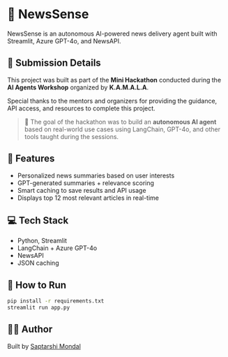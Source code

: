 # 📰 NewsSense

NewsSense is an autonomous AI-powered news delivery agent built with Streamlit, Azure GPT-4o, and NewsAPI.

## 🏁 Submission Details

This project was built as part of the **Mini Hackathon** conducted during the  
**AI Agents Workshop** organized by **K.A.M.A.L.A**.

Special thanks to the mentors and organizers for providing the guidance, API access, and resources to complete this project.

> 🧠 The goal of the hackathon was to build an **autonomous AI agent** based on real-world use cases using LangChain, GPT-4o, and other tools taught during the sessions.

## 🔧 Features
- Personalized news summaries based on user interests
- GPT-generated summaries + relevance scoring
- Smart caching to save results and API usage
- Displays top 12 most relevant articles in real-time

## 💻 Tech Stack
- Python, Streamlit
- LangChain + Azure GPT-4o
- NewsAPI
- JSON caching

## 🚀 How to Run
```bash
pip install -r requirements.txt
streamlit run app.py
```

## 👨‍💻 Author

Built by [Saptarshi Mondal](https://github.com/SaptarshiMondal123)

